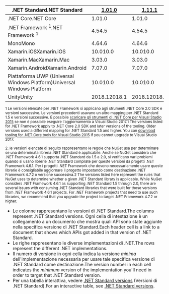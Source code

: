 | <span data-ttu-id="27290-101">.NET Standard</span><span class="sxs-lookup"><span data-stu-id="27290-101">.NET Standard</span></span>              | <span data-ttu-id="27290-102">[1.0]</span><span class="sxs-lookup"><span data-stu-id="27290-102">[1.0]</span></span>  | <span data-ttu-id="27290-103">[1.1]</span><span class="sxs-lookup"><span data-stu-id="27290-103">[1.1]</span></span>  | <span data-ttu-id="27290-104">[1.2]</span><span class="sxs-lookup"><span data-stu-id="27290-104">[1.2]</span></span> | <span data-ttu-id="27290-105">[1.3]</span><span class="sxs-lookup"><span data-stu-id="27290-105">[1.3]</span></span> | <span data-ttu-id="27290-106">[1.4]</span><span class="sxs-lookup"><span data-stu-id="27290-106">[1.4]</span></span> | <span data-ttu-id="27290-107">[1.5]</span><span class="sxs-lookup"><span data-stu-id="27290-107">[1.5]</span></span>              | <span data-ttu-id="27290-108">[1.6]</span><span class="sxs-lookup"><span data-stu-id="27290-108">[1.6]</span></span>              | <span data-ttu-id="27290-109">[2.0]</span><span class="sxs-lookup"><span data-stu-id="27290-109">[2.0]</span></span>               |
|----------------------------|--------|--------|-------|-------|-------|--------------------|--------------------|---------------------|
| <span data-ttu-id="27290-110">.NET Core</span><span class="sxs-lookup"><span data-stu-id="27290-110">.NET Core</span></span>                  | <span data-ttu-id="27290-111">1.0</span><span class="sxs-lookup"><span data-stu-id="27290-111">1.0</span></span>    | <span data-ttu-id="27290-112">1.0</span><span class="sxs-lookup"><span data-stu-id="27290-112">1.0</span></span>    | <span data-ttu-id="27290-113">1.0</span><span class="sxs-lookup"><span data-stu-id="27290-113">1.0</span></span>   | <span data-ttu-id="27290-114">1.0</span><span class="sxs-lookup"><span data-stu-id="27290-114">1.0</span></span>   | <span data-ttu-id="27290-115">1.0</span><span class="sxs-lookup"><span data-stu-id="27290-115">1.0</span></span>   | <span data-ttu-id="27290-116">1.0</span><span class="sxs-lookup"><span data-stu-id="27290-116">1.0</span></span>                | <span data-ttu-id="27290-117">1.0</span><span class="sxs-lookup"><span data-stu-id="27290-117">1.0</span></span>                | <span data-ttu-id="27290-118">2.0</span><span class="sxs-lookup"><span data-stu-id="27290-118">2.0</span></span>                 |
| <span data-ttu-id="27290-119">.NET Framework <sup>1</sup></span><span class="sxs-lookup"><span data-stu-id="27290-119">.NET Framework <sup>1</sup></span></span>| <span data-ttu-id="27290-120">4.5</span><span class="sxs-lookup"><span data-stu-id="27290-120">4.5</span></span>    | <span data-ttu-id="27290-121">4.5</span><span class="sxs-lookup"><span data-stu-id="27290-121">4.5</span></span>    | <span data-ttu-id="27290-122">4.5.1</span><span class="sxs-lookup"><span data-stu-id="27290-122">4.5.1</span></span> | <span data-ttu-id="27290-123">4.6</span><span class="sxs-lookup"><span data-stu-id="27290-123">4.6</span></span>   | <span data-ttu-id="27290-124">4.6.1</span><span class="sxs-lookup"><span data-stu-id="27290-124">4.6.1</span></span> | <span data-ttu-id="27290-125">4.6.1 <sup>2</sup></span><span class="sxs-lookup"><span data-stu-id="27290-125">4.6.1 <sup>2</sup></span></span> | <span data-ttu-id="27290-126">4.6.1 <sup>2</sup></span><span class="sxs-lookup"><span data-stu-id="27290-126">4.6.1 <sup>2</sup></span></span> | <span data-ttu-id="27290-127">4.6.1 <sup>2</sup></span><span class="sxs-lookup"><span data-stu-id="27290-127">4.6.1 <sup>2</sup></span></span>  |
| <span data-ttu-id="27290-128">Mono</span><span class="sxs-lookup"><span data-stu-id="27290-128">Mono</span></span>                       | <span data-ttu-id="27290-129">4.6</span><span class="sxs-lookup"><span data-stu-id="27290-129">4.6</span></span>    | <span data-ttu-id="27290-130">4.6</span><span class="sxs-lookup"><span data-stu-id="27290-130">4.6</span></span>    | <span data-ttu-id="27290-131">4.6</span><span class="sxs-lookup"><span data-stu-id="27290-131">4.6</span></span>   | <span data-ttu-id="27290-132">4.6</span><span class="sxs-lookup"><span data-stu-id="27290-132">4.6</span></span>   | <span data-ttu-id="27290-133">4.6</span><span class="sxs-lookup"><span data-stu-id="27290-133">4.6</span></span>   | <span data-ttu-id="27290-134">4.6</span><span class="sxs-lookup"><span data-stu-id="27290-134">4.6</span></span>                | <span data-ttu-id="27290-135">4.6</span><span class="sxs-lookup"><span data-stu-id="27290-135">4.6</span></span>                | <span data-ttu-id="27290-136">5.4</span><span class="sxs-lookup"><span data-stu-id="27290-136">5.4</span></span>                 |
| <span data-ttu-id="27290-137">Xamarin.iOS</span><span class="sxs-lookup"><span data-stu-id="27290-137">Xamarin.iOS</span></span>                | <span data-ttu-id="27290-138">10.0</span><span class="sxs-lookup"><span data-stu-id="27290-138">10.0</span></span>   | <span data-ttu-id="27290-139">10.0</span><span class="sxs-lookup"><span data-stu-id="27290-139">10.0</span></span>   | <span data-ttu-id="27290-140">10.0</span><span class="sxs-lookup"><span data-stu-id="27290-140">10.0</span></span>  | <span data-ttu-id="27290-141">10.0</span><span class="sxs-lookup"><span data-stu-id="27290-141">10.0</span></span>  | <span data-ttu-id="27290-142">10.0</span><span class="sxs-lookup"><span data-stu-id="27290-142">10.0</span></span>  | <span data-ttu-id="27290-143">10.0</span><span class="sxs-lookup"><span data-stu-id="27290-143">10.0</span></span>               | <span data-ttu-id="27290-144">10.0</span><span class="sxs-lookup"><span data-stu-id="27290-144">10.0</span></span>               | <span data-ttu-id="27290-145">10.14</span><span class="sxs-lookup"><span data-stu-id="27290-145">10.14</span></span>               |
| <span data-ttu-id="27290-146">Xamarin.Mac</span><span class="sxs-lookup"><span data-stu-id="27290-146">Xamarin.Mac</span></span>                | <span data-ttu-id="27290-147">3.0</span><span class="sxs-lookup"><span data-stu-id="27290-147">3.0</span></span>    | <span data-ttu-id="27290-148">3.0</span><span class="sxs-lookup"><span data-stu-id="27290-148">3.0</span></span>    | <span data-ttu-id="27290-149">3.0</span><span class="sxs-lookup"><span data-stu-id="27290-149">3.0</span></span>   | <span data-ttu-id="27290-150">3.0</span><span class="sxs-lookup"><span data-stu-id="27290-150">3.0</span></span>   | <span data-ttu-id="27290-151">3.0</span><span class="sxs-lookup"><span data-stu-id="27290-151">3.0</span></span>   | <span data-ttu-id="27290-152">3.0</span><span class="sxs-lookup"><span data-stu-id="27290-152">3.0</span></span>                | <span data-ttu-id="27290-153">3.0</span><span class="sxs-lookup"><span data-stu-id="27290-153">3.0</span></span>                | <span data-ttu-id="27290-154">3.8</span><span class="sxs-lookup"><span data-stu-id="27290-154">3.8</span></span>                 |
| <span data-ttu-id="27290-155">Xamarin.Android</span><span class="sxs-lookup"><span data-stu-id="27290-155">Xamarin.Android</span></span>            | <span data-ttu-id="27290-156">7.0</span><span class="sxs-lookup"><span data-stu-id="27290-156">7.0</span></span>    | <span data-ttu-id="27290-157">7.0</span><span class="sxs-lookup"><span data-stu-id="27290-157">7.0</span></span>    | <span data-ttu-id="27290-158">7.0</span><span class="sxs-lookup"><span data-stu-id="27290-158">7.0</span></span>   | <span data-ttu-id="27290-159">7.0</span><span class="sxs-lookup"><span data-stu-id="27290-159">7.0</span></span>   | <span data-ttu-id="27290-160">7.0</span><span class="sxs-lookup"><span data-stu-id="27290-160">7.0</span></span>   | <span data-ttu-id="27290-161">7.0</span><span class="sxs-lookup"><span data-stu-id="27290-161">7.0</span></span>                | <span data-ttu-id="27290-162">7.0</span><span class="sxs-lookup"><span data-stu-id="27290-162">7.0</span></span>                | <span data-ttu-id="27290-163">8.0</span><span class="sxs-lookup"><span data-stu-id="27290-163">8.0</span></span>                 |
| <span data-ttu-id="27290-164">Piattaforma UWP (Universal Windows Platform)</span><span class="sxs-lookup"><span data-stu-id="27290-164">Universal Windows Platform</span></span> | <span data-ttu-id="27290-165">10.0</span><span class="sxs-lookup"><span data-stu-id="27290-165">10.0</span></span>   | <span data-ttu-id="27290-166">10.0</span><span class="sxs-lookup"><span data-stu-id="27290-166">10.0</span></span>   | <span data-ttu-id="27290-167">10.0</span><span class="sxs-lookup"><span data-stu-id="27290-167">10.0</span></span>  | <span data-ttu-id="27290-168">10.0</span><span class="sxs-lookup"><span data-stu-id="27290-168">10.0</span></span>  | <span data-ttu-id="27290-169">10.0</span><span class="sxs-lookup"><span data-stu-id="27290-169">10.0</span></span>  | <span data-ttu-id="27290-170">10.0.16299</span><span class="sxs-lookup"><span data-stu-id="27290-170">10.0.16299</span></span>         | <span data-ttu-id="27290-171">10.0.16299</span><span class="sxs-lookup"><span data-stu-id="27290-171">10.0.16299</span></span>         | <span data-ttu-id="27290-172">10.0.16299</span><span class="sxs-lookup"><span data-stu-id="27290-172">10.0.16299</span></span>          |
| <span data-ttu-id="27290-173">Unity</span><span class="sxs-lookup"><span data-stu-id="27290-173">Unity</span></span>                      | <span data-ttu-id="27290-174">2018.1</span><span class="sxs-lookup"><span data-stu-id="27290-174">2018.1</span></span> | <span data-ttu-id="27290-175">2018.1</span><span class="sxs-lookup"><span data-stu-id="27290-175">2018.1</span></span> | <span data-ttu-id="27290-176">2018.1</span><span class="sxs-lookup"><span data-stu-id="27290-176">2018.1</span></span>| <span data-ttu-id="27290-177">2018.1</span><span class="sxs-lookup"><span data-stu-id="27290-177">2018.1</span></span>| <span data-ttu-id="27290-178">2018.1</span><span class="sxs-lookup"><span data-stu-id="27290-178">2018.1</span></span>| <span data-ttu-id="27290-179">2018.1</span><span class="sxs-lookup"><span data-stu-id="27290-179">2018.1</span></span>             |  <span data-ttu-id="27290-180">2018.1</span><span class="sxs-lookup"><span data-stu-id="27290-180">2018.1</span></span>            | <span data-ttu-id="27290-181">2018.1</span><span class="sxs-lookup"><span data-stu-id="27290-181">2018.1</span></span>              |

<span data-ttu-id="27290-182"><sup>1 Le versioni elencate per .NET Framework si applicano agli strumenti .NET Core 2.0 SDK e versioni successive. Le versioni precedenti usavano un altro mapping per .NET Standard 1.5 e versioni successive. È possibile [scaricare gli strumenti di .NET Core per Visual Studio 2015](https://github.com/dotnet/core/blob/master/release-notes/download-archive.md) se non è possibile eseguire l'aggiornamento a Visual Studio 2017.</sup></span><span class="sxs-lookup"><span data-stu-id="27290-182"><sup>1 The versions listed for .NET Framework apply to .NET Core 2.0 SDK and later versions of the tooling. Older versions used a different mapping for .NET Standard 1.5 and higher. You can [download tooling for .NET Core tools for Visual Studio 2015](https://github.com/dotnet/core/blob/master/release-notes/download-archive.md) if you cannot upgrade to Visual Studio 2017.</sup></span></span>

<span data-ttu-id="27290-183"><sup>2. le versioni elencate di seguito rappresentano le regole che NuGet usa per determinare se una determinata libreria .NET Standard è applicabile. Anche se NuGet considera che .NET Framework 4.6.1 supporta .NET Standard da 1.5 a 2.0, si verificano vari problemi quando si usano librerie .NET Standard compilate per queste versioni da progetti .NET Framework 4.6.1. Per i progetti .NET Framework che devono necessariamente usare queste librerie è consigliabile aggiornare il progetto impostando come destinazione .NET Framework 4.7.2 o versione successiva.</sup></span><span class="sxs-lookup"><span data-stu-id="27290-183"><sup>2 The versions listed here represent the rules that NuGet uses to determine whether a given .NET Standard library is applicable. While NuGet considers .NET Framework 4.6.1 as supporting .NET Standard 1.5 through 2.0, there are several issues with consuming .NET Standard libraries that were built for those versions from .NET Framework 4.6.1 projects. For .NET Framework projects that need to use such libraries, we recommend that you upgrade the project to target .NET Framework 4.7.2 or higher.</sup></span></span>

- <span data-ttu-id="27290-184">Le colonne rappresentano le versioni di .NET Standard.</span><span class="sxs-lookup"><span data-stu-id="27290-184">The columns represent .NET Standard versions.</span></span> <span data-ttu-id="27290-185">Ogni cella di intestazione è un collegamento a un documento che mostra quali API sono state aggiunte nella specifica versione di .NET Standard.</span><span class="sxs-lookup"><span data-stu-id="27290-185">Each header cell is a link to a document that shows which APIs got added in that version of .NET Standard.</span></span>
- <span data-ttu-id="27290-186">Le righe rappresentano le diverse implementazioni di .NET.</span><span class="sxs-lookup"><span data-stu-id="27290-186">The rows represent the different .NET implementations.</span></span>
- <span data-ttu-id="27290-187">Il numero di versione in ogni cella indica la versione *minima* dell'implementazione necessaria per usare tale specifica versione di .NET Standard come destinazione.</span><span class="sxs-lookup"><span data-stu-id="27290-187">The version number in each cell indicates the *minimum* version of the implementation you'll need in order to target that .NET Standard version.</span></span>
- <span data-ttu-id="27290-188">Per una tabella interattiva, vedere [.NET Standard versions](https://immo.landwerth.net/netstandard-versions/#) (Versioni di .NET Standard).</span><span class="sxs-lookup"><span data-stu-id="27290-188">For an interactive table, see [.NET Standard versions](https://immo.landwerth.net/netstandard-versions/#).</span></span>

[1.0]: https://github.com/dotnet/standard/blob/master/docs/versions/netstandard1.0.md
[1.1]: https://github.com/dotnet/standard/blob/master/docs/versions/netstandard1.1.md
[1.2]: https://github.com/dotnet/standard/blob/master/docs/versions/netstandard1.2.md
[1.3]: https://github.com/dotnet/standard/blob/master/docs/versions/netstandard1.3.md
[1.4]: https://github.com/dotnet/standard/blob/master/docs/versions/netstandard1.4.md
[1.5]: https://github.com/dotnet/standard/blob/master/docs/versions/netstandard1.5.md
[1.6]: https://github.com/dotnet/standard/blob/master/docs/versions/netstandard1.6.md
[2.0]: https://github.com/dotnet/standard/blob/master/docs/versions/netstandard2.0.md
